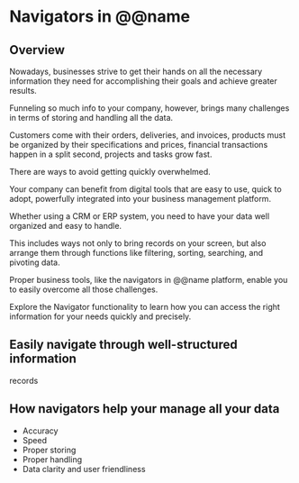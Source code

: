# Navigators in @@name

## Overview

Nowadays, businesses strive to get their hands on all the necessary information they need for accomplishing their goals and achieve greater results.  

Funneling so much info to your company, however, brings many challenges in terms of storing and handling all the data.  

Customers come with their orders, deliveries, and invoices, products must be organized by their specifications and prices, financial transactions happen in a split second, projects and tasks grow fast.  

There are ways to avoid getting quickly overwhelmed.  

Your company can benefit from digital tools that are easy to use, quick to adopt, powerfully integrated into your business management platform.  

Whether using a CRM or ERP system, you need to have your data well organized and easy to handle.  

This includes ways not only to bring records on your screen, but also arrange them through functions like filtering, sorting, searching, and pivoting data.

Proper business tools, like the navigators in @@name platform, enable you to easily overcome all those challenges.  

Explore the Navigator functionality to learn how you can access the right information for your needs quickly and precisely.  

## Easily navigate through well-structured information

records

## How navigators help your manage all your data






* Accuracy
* Speed
* Proper storing
* Proper handling
* Data clarity and user friendliness
